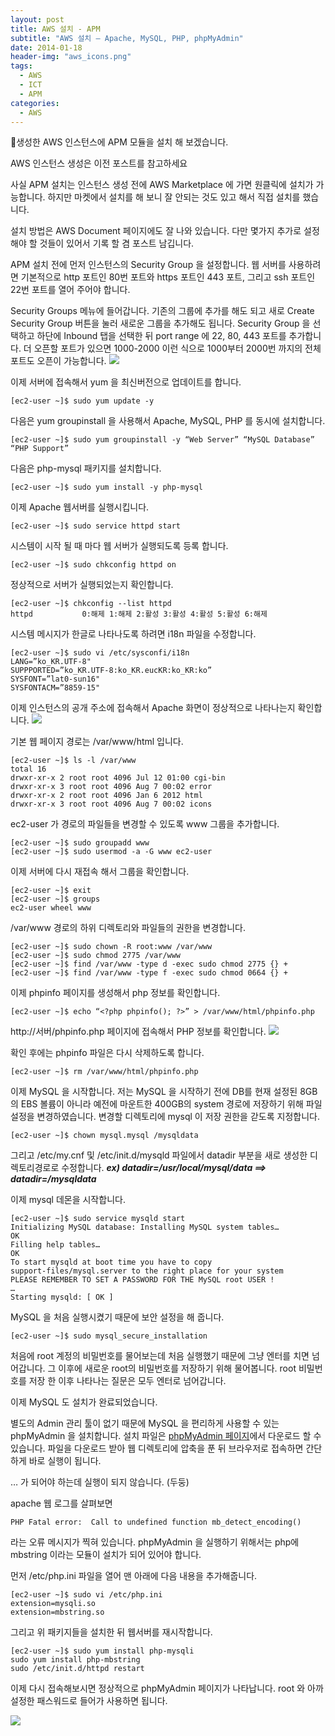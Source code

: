 ```yaml
---
layout: post
title: AWS 설치 - APM
subtitle: "AWS 설치 – Apache, MySQL, PHP, phpMyAdmin"
date: 2014-01-18
header-img: "aws_icons.png"
tags:
  - AWS
  - ICT
  - APM
categories:
  - AWS
---
```

생성한 AWS 인스턴스에 APM 모듈을 설치 해 보겠습니다.

AWS 인스턴스 생성은 이전 포스트를 참고하세요

사실 APM 설치는 인스턴스 생성 전에 AWS Marketplace 에 가면 원클릭에 설치가 가능합니다. 하지만 마켓에서 설치를 해 보니 잘 안되는 것도 있고 해서 직접 설치를 했습니다.

설치 방법은 AWS Document 페이지에도 잘 나와 있습니다. 다만 몇가지 추가로 설정 해야 할 것들이 있어서 기록 할 겸 포스트 남깁니다.

APM 설치 전에 먼저 인스턴스의 Security Group 을 설정합니다. 웹 서버를 사용하려면 기본적으로 http 포트인 80번 포트와 https 포트인 443 포트, 그리고 ssh 포트인 22번 포트를 열어 주어야 합니다.

Security Groups 메뉴에 들어갑니다. 기존의 그룹에 추가를 해도 되고 새로 Create Security Group 버튼을 눌러 새로운 그룹을 추가해도 됩니다. Security Group 을 선택하고 하단에 Inbound 탭을 선택한 뒤 port range 에 22, 80, 443 포트를 추가합니다. 더 오픈할 포트가 있으면 1000-2000 이런 식으로 1000부터 2000번 까지의 전체 포트도 오픈이 가능합니다.
![](apm_1.png)

이제 서버에 접속해서  yum 을 최신버전으로 업데이트를 합니다.
```
[ec2-user ~]$ sudo yum update -y
```

다음은 yum groupinstall 을 사용해서 Apache, MySQL, PHP 를 동시에 설치합니다.
```
[ec2-user ~]$ sudo yum groupinstall -y “Web Server” “MySQL Database” “PHP Support”
```

다음은 php-mysql 패키지를 설치합니다.
```
[ec2-user ~]$ sudo yum install -y php-mysql
```

이제 Apache 웹서버를 실행시킵니다.
```
[ec2-user ~]$ sudo service httpd start
```

시스템이 시작 될 때 마다 웹 서버가 실행되도록 등록 합니다.
```
[ec2-user ~]$ sudo chkconfig httpd on
```

정상적으로 서버가 실행되었는지 확인합니다.
```
[ec2-user ~]$ chkconfig --list httpd
httpd           0:해제 1:해제 2:활성 3:활성 4:활성 5:활성 6:해제
```

시스템 메시지가 한글로 나타나도록 하려면 i18n 파일을 수정합니다.
```
[ec2-user ~]$ sudo vi /etc/sysconfi/i18n
LANG=”ko_KR.UTF-8"
SUPPPORTED=”ko_KR.UTF-8:ko_KR.eucKR:ko_KR:ko”
SYSFONT=”lat0-sun16"
SYSFONTACM=”8859-15"
```

이제 인스턴스의 공개 주소에 접속해서 Apache 화면이 정상적으로 나타나는지 확인합니다.
![](apm_2.png)

기본 웹 페이지 경로는 /var/www/html 입니다.
```
[ec2-user ~]$ ls -l /var/www
total 16
drwxr-xr-x 2 root root 4096 Jul 12 01:00 cgi-bin
drwxr-xr-x 3 root root 4096 Aug 7 00:02 error
drwxr-xr-x 2 root root 4096 Jan 6 2012 html
drwxr-xr-x 3 root root 4096 Aug 7 00:02 icons
```

ec2-user 가 경로의 파일들을 변경할 수 있도록 www 그룹을 추가합니다.
```
[ec2-user ~]$ sudo groupadd www
[ec2-user ~]$ sudo usermod -a -G www ec2-user
```

이제 서버에 다시 재접속 해서 그룹을 확인합니다.
```
[ec2-user ~]$ exit
[ec2-user ~]$ groups
ec2-user wheel www
```

/var/www 경로의 하위 디렉토리와 파일들의 권한을 변경합니다.
```
[ec2-user ~]$ sudo chown -R root:www /var/www
[ec2-user ~]$ sudo chmod 2775 /var/www
[ec2-user ~]$ find /var/www -type d -exec sudo chmod 2775 {} +
[ec2-user ~]$ find /var/www -type f -exec sudo chmod 0664 {} +
```

이제 phpinfo 페이지를 생성해서 php 정보를 확인합니다.
```
[ec2-user ~]$ echo “<?php phpinfo(); ?>” > /var/www/html/phpinfo.php
```

http://서버/phpinfo.php 페이지에 접속해서 PHP 정보를 확인합니다.
![](apm_3.png)

확인 후에는 phpinfo 파일은 다시 삭제하도록 합니다.
```
[ec2-user ~]$ rm /var/www/html/phpinfo.php
```

이제 MySQL 을 시작합니다. 저는 MySQL 을 시작하기 전에 DB를 현재 설정된 8GB의 EBS 볼륨이 아니라 예전에 마운트한 400GB의 system 경로에 저장하기 위해 파일 설정을 변경하였습니다. 변경할 디렉토리에 mysql 이 저장 권한을 갇도록 지정합니다.
```
[ec2-user ~]$ chown mysql.mysql /mysqldata
```

그리고 /etc/my.cnf  및 /etc/init.d/mysqld 파일에서 datadir 부분을 새로 생성한 디렉토리경로로 수정합니다.
***ex) datadir=/usr/local/mysql/data ==>  datadir=/mysqldata***

이제 mysql 데몬을 시작합니다.
```
[ec2-user ~]$ sudo service mysqld start
Initializing MySQL database: Installing MySQL system tables…
OK
Filling help tables…
OK
To start mysqld at boot time you have to copy
support-files/mysql.server to the right place for your system
PLEASE REMEMBER TO SET A PASSWORD FOR THE MySQL root USER !
…
Starting mysqld: [ OK ]
```

MySQL 을 처음 실행시켰기 때문에 보안 설정을 해 줍니다.
```
[ec2-user ~]$ sudo mysql_secure_installation
```

처음에 root 계정의 비밀번호를 물어보는데 처음 실행했기 때문에 그냥 엔터를 치면 넘어갑니다. 그 이후에 새로운 root의 비밀번호를 저장하기 위해 물어봅니다. root 비밀번호를 저장 한 이후 나타나는 질문은 모두 엔터로 넘어갑니다.

이제 MySQL 도 설치가 완료되었습니다.

별도의 Admin 관리 툴이 없기 때문에 MySQL 을 편리하게 사용할 수 있는 phpMyAdmin 을 설치합니다. 설치 파일은 [phpMyAdmin 페이지](https://www.phpmyadmin.net/)에서 다운로드 할 수 있습니다. 파일을 다운로드 받아 웹 디렉토리에 압축을 푼 뒤 브라우저로 접속하면 간단하게 바로 실행이 됩니다.

… 가 되어야 하는데 실행이 되지 않습니다. (두둥)

apache 웹 로그를 살펴보면
```
PHP Fatal error:  Call to undefined function mb_detect_encoding()
```

라는 오류 메시지가 찍혀 있습니다. phpMyAdmin 을 실행하기 위해서는 php에 mbstring 이라는 모듈이 설치가 되어 있어야 합니다.

먼저 /etc/php.ini 파일을 열어 맨 아래에 다음 내용을 추가해줍니다.
```
[ec2-user ~]$ sudo vi /etc/php.ini
extension=mysqli.so
extension=mbstring.so
```

그리고 위 패키지들을 설치한 뒤 웹서버를 재시작합니다.
```
[ec2-user ~]$ sudo yum install php-mysqli
sudo yum install php-mbstring
sudo /etc/init.d/httpd restart
```

이제 다시 접속해보시면 정상적으로 phpMyAdmin 페이지가 나타납니다. root 와 아까 설정한 패스워드로 들어가 사용하면 됩니다.

![](apm_4.png)
